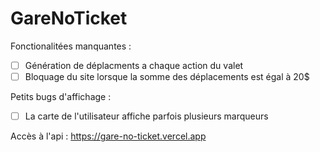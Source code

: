 # GareNoTicket
 
Fonctionalitées manquantes :
- [ ] Génération de déplacments a chaque action du valet
- [ ] Bloquage du site lorsque la somme des déplacements est égal à 20$

Petits bugs d'affichage :
- [ ] La carte de l'utilisateur affiche parfois plusieurs marqueurs

Accès à l'api :
https://gare-no-ticket.vercel.app